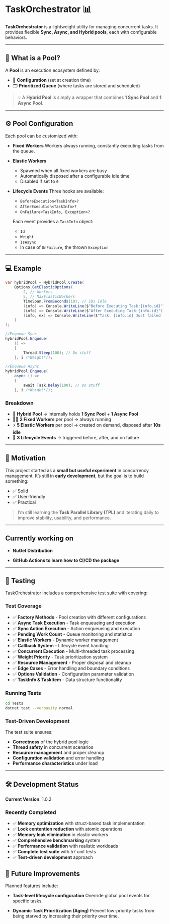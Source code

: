 # TaskOrchestrator 📊

**TaskOrchestrator** is a lightweight utility for managing concurrent tasks.
It provides flexible **Sync, Async, and Hybrid pools**, each with configurable behaviors.

---

## 🌱 What is a Pool?

A **Pool** is an execution ecosystem defined by:

* 🔧 **Configuration** (set at creation time)
* 🗂 **Prioritized Queue** (where tasks are stored and scheduled)

> 💡 A **Hybrid Pool** is simply a wrapper that combines **1 Sync Pool** and **1 Async Pool**.

---

## ⚙️ Pool Configuration

Each pool can be customized with:

* **Fixed Workers**
  Workers always running, constantly executing tasks from the queue.

* **Elastic Workers**

  * Spawned when all fixed workers are busy
  * Automatically disposed after a configurable idle time
  * Disabled if set to `0`

* **Lifecycle Events**
  Three hooks are available:

  * `BeforeExecution<TaskInfo>?`
  * `AfterExecution<TaskInfo>?`
  * `OnFailure<TaskInfo, Exception>?`

  Each event provides a `TaskInfo` object:

  * `Id`
  * `Weight`
  * `IsAsync`
  * In case of `OnFailure`, the thrown `Exception`

---

## 💻 Example

```csharp
var hybridPool = HybridPool.Create(
    Options.GetElasticOptions(
        2, // Workers
        5, // MaxElasticWorkers
        TimeSpan.FromSeconds(10), // 10s Idle
        (info) => Console.WriteLine($"Before Executing Task:{info.id}"), // BeforeExecution Hook
        (info) => Console.WriteLine($"After Executing Task:{info.id}"), // AfterExecution Hook
        (info, ex) => Console.WriteLine($"Task: {info.id} Just failed :( \n{ex.StackTrace}") // OnFailure Hook
    )
);

//Enqueue Sync
hybridPool.Enqueue(
    () =>
    {
        Thread.Sleep(100); // Do stuff
    }, i /*Weight*/);

//Enqueue Async
hybridPool.Enqueue(
    async () =>
    {
        await Task.Delay(100); // Do stuff
    }, i /*Weight*/);
```

### Breakdown

* 🔄 **Hybrid Pool** → internally holds **1 Sync Pool** + **1 Async Pool**
* 🧑‍💻 **2 Fixed Workers** per pool → always running
* ⚡ **5 Elastic Workers** per pool → created on demand, disposed after **10s idle**
* 🎯 **3 Lifecycle Events** → triggered before, after, and on failure

---

## 🚀 Motivation

This project started as a **small but useful experiment** in concurrency management.
It’s still in **early development**, but the goal is to build something:

* ✅ Solid
* ✅ User-friendly
* ✅ Practical

> I’m still learning the **Task Parallel Library (TPL)** and iterating daily to improve stability, usability, and performance.

---

## Currently working on

* **NuGet Distribution**
  
* **GitHub Actions to learn how to CI/CD the package**

---

## 🧪 Testing

TaskOrchestrator includes a comprehensive test suite with covering:

### Test Coverage
* ✅ **Factory Methods** - Pool creation with different configurations
* ✅ **Async Task Execution** - Task enqueueing and execution
* ✅ **Sync Action Execution** - Action enqueueing and execution
* ✅ **Pending Work Count** - Queue monitoring and statistics
* ✅ **Elastic Workers** - Dynamic worker management
* ✅ **Callback System** - Lifecycle event handling
* ✅ **Concurrent Execution** - Multi-threaded task processing
* ✅ **Weight Priority** - Task prioritization system
* ✅ **Resource Management** - Proper disposal and cleanup
* ✅ **Edge Cases** - Error handling and boundary conditions
* ✅ **Options Validation** - Configuration parameter validation
* ✅ **TaskInfo & TaskItem** - Data structure functionality

### Running Tests
```bash
cd Tests
dotnet test --verbosity normal
```

### Test-Driven Development
The test suite ensures:
- **Correctness** of the hybrid pool logic
- **Thread safety** in concurrent scenarios
- **Resource management** and proper cleanup
- **Configuration validation** and error handling
- **Performance characteristics** under load

---

## 🛠️ Development Status

**Current Version**: 1.0.2

### Recently Completed
* ✅ **Memory optimization** with struct-based task implementation
* ✅ **Lock contention reduction** with atomic operations
* ✅ **Memory leak elimination** in elastic workers
* ✅ **Comprehensive benchmarking** system
* ✅ **Performance validation** with realistic workloads
* ✅ **Complete test suite** with 57 unit tests
* ✅ **Test-driven development** approach

## 🔮 Future Improvements

Planned features include:

* **Task-level lifecycle configuration**
  Override global pool events for specific tasks.

* **Dynamic Task Prioritization (Aging)**
  Prevent low-priority tasks from being starved by increasing their priority over time.


